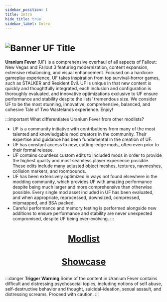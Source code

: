 ```yaml
---
sidebar_position: 1
title: Intro
hide_title: true
sidebar_label: Intro
---
```


# ![Banner UF Title](https://github.com/user-attachments/assets/0c750cbf-ca4f-4cb3-ae68-f4c8cc08931c)

**Uranium Fever** (UF) is a comprehensive overhaul of all aspects of Fallout: New Vegas and Fallout 3 featuring modernization, content expansion, extensive rebalancing, and visual enhancement. Focused on a hardcore gameplay experience, UF takes inspiration from top survival-horror games, such as STALKER and Resident Evil. UF is unique in that new content is quickly and thoughtfully integrated, each inclusion and configuration is thoroughly evaluated, and innovative optimizations exclusive to UF ensure performance and stability despite the lists' tremendous size. We consider UF to be the most stunning, innovative, comprehensive, balanced, and cohesive Tale of Two Wastelands experience. Enjoy!

:::important What differentiates Uranium Fever from other modlists?
- UF is a community initiative with contributions from many of the most talented and knowledgable mod creators in the community. Their expertise and guidance has been fundamental in the creation of UF.
- UF has constant access to new, cutting-edge mods, often even prior to their formal release.
- UF contains countless custom edits to included mods in order to provide the highest quality and most seamless player experience possible. These edits include many adjusted object meshes, textures, navmeshes, collision markers, and roombounds.
- UF has been extensively optimized in ways not found elsewhere in the modding community, which provides UF with amazing performance despite being much larger and more comprehensive than otherwise possible. Every single mod asset included in UF has been evaluated, and when appropriate, reprocessed, downsized, compressed, mipmapped, and BSA packed.
- Careful performance and memory testing is performed alongside new additions to ensure performance and stability are never unexpected compromised, despite UF being ever-evolving.
:::

# <p align="center"> [Modlist](https://loadorderlibrary.com/lists/uranium-fever) </p>
# <p align="center"> [Showcase](https://uraniumfever.net/docs/sc01userinterface/) </p>

:::danger **Trigger Warning**
Some of the content in Uranium Fever contains difficult and distressing psychosocial topics, including notions of self abuse, self-destructive behavior and thought, suicidal-ideation, sexual assault, and distressing screams. Proceed with caution.
:::
